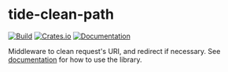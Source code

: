 tide-clean-path
===============

[![Build](https://github.com/daaku/tide-clean-path/workflows/build/badge.svg)](https://github.com/daaku/tide-clean-path/actions?query=workflow%3Abuild)
[![Crates.io](https://img.shields.io/crates/v/tide-clean-path)](https://crates.io/crates/tide-clean-path)
[![Documentation](https://docs.rs/tide-clean-path/badge.svg)](https://docs.rs/tide-clean-path)

Middleware to clean request's URI, and redirect if necessary. See
[documentation](https://docs.rs/tide-clean-path) for how to use the library.
